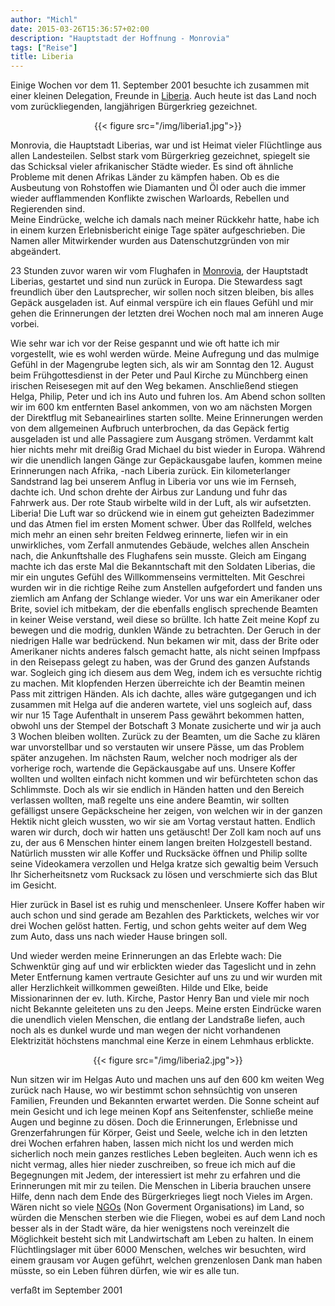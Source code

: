 ```yaml
---
author: "Michl"
date: 2015-03-26T15:36:57+02:00
description: "Hauptstadt der Hoffnung - Monrovia"
tags: ["Reise"]
title: Liberia
---
```


Einige Wochen vor dem 11. September 2001 besuchte ich zusammen mit einer kleinen Delegation, Freunde in [Liberia](https://de.wikipedia.org/wiki/Liberia). Auch heute ist das Land noch vom zurückliegenden, langjährigen Bürgerkrieg gezeichnet.<br/>

<center>
{{< figure src="/img/liberia1.jpg">}}
</center>

Monrovia, die Hauptstadt Liberias, war und ist Heimat vieler Flüchtlinge aus allen Landesteilen. Selbst stark vom Bürgerkrieg gezeichnet, spiegelt sie das Schicksal vieler afrikanischer Städte wieder. Es sind oft ähnliche Probleme mit denen Afrikas Länder zu kämpfen haben. Ob es die Ausbeutung von Rohstoffen wie Diamanten und Öl oder auch die immer wieder aufflammenden Konflikte zwischen Warloards, Rebellen und Regierenden sind.<br />
Meine Eindrücke, welche ich damals nach meiner Rückkehr hatte, habe ich in einem kurzen Erlebnisbericht einige Tage später aufgeschrieben. Die Namen aller Mitwirkender wurden aus Datenschutzgründen von mir abgeändert.</span></span></em><br />

23 Stunden zuvor waren wir vom Flughafen in <a href="http://de.wikipedia.org/wiki/Monrovia">Monrovia</a>, der Hauptstadt Liberias, gestartet und sind nun zurück in Europa. Die Stewardess sagt freundlich über den Lautsprecher, wir sollen noch sitzen bleiben, bis alles Gepäck ausgeladen ist. Auf einmal verspüre ich ein flaues Gefühl und mir gehen die Erinnerungen der letzten drei Wochen noch mal am inneren Auge vorbei.

Wie sehr war ich vor der Reise gespannt und wie oft hatte ich mir vorgestellt, wie es wohl werden würde. Meine Aufregung und das mulmige Gefühl in der Magengrube legten sich, als wir am Sonntag den 12. August beim Frühgottesdienst in der Peter und Paul Kirche zu Münchberg einen irischen Reisesegen mit auf den Weg bekamen. Anschließend stiegen Helga, Philip, Peter und ich ins Auto und fuhren los. Am Abend schon sollten wir im 600 km entfernten Basel ankommen, von wo am nächsten Morgen der Direktflug mit Sebaneairlines starten sollte.
Meine Erinnerungen werden von dem allgemeinen Aufbruch unterbrochen, da das Gepäck fertig ausgeladen ist und alle Passagiere zum Ausgang strömen. Verdammt kalt hier nichts mehr mit dreißig Grad Michael du bist wieder in Europa. Während wir die unendlich langen Gänge zur Gepäckausgabe laufen, kommen meine Erinnerungen nach Afrika, -nach Liberia zurück.
Ein kilometerlanger Sandstrand lag bei unserem Anflug in Liberia vor uns wie im Fernseh, dachte ich. Und schon drehte der Airbus zur Landung und fuhr das Fahrwerk aus.
Der rote Staub wirbelte wild in der Luft, als wir aufsetzten.
Liberia! Die Luft war so drückend wie in einem gut geheizten Badezimmer und das Atmen fiel im ersten Moment schwer. Über das Rollfeld, welches mich mehr an einen sehr breiten Feldweg erinnerte, liefen wir in ein unwirkliches, vom Zerfall anmutendes Gebäude,  welches allen Anschein nach, die Ankunftshalle des Flughafens sein musste. Gleich am Eingang machte ich das erste Mal die Bekanntschaft mit den Soldaten Liberias, die mir ein ungutes Gefühl des Willkommenseins vermittelten. Mit Geschrei wurden wir in die richtige Reihe zum Anstellen aufgefordert und fanden uns ziemlich am Anfang der Schlange wieder.
Vor uns war ein Amerikaner oder Brite, soviel ich mitbekam, der die ebenfalls englisch sprechende Beamten in keiner Weise verstand, weil diese so brüllte. Ich hatte Zeit meine Kopf zu bewegen und die modrig, dunklen Wände zu betrachten. Der Geruch in der niedrigen Halle war bedrückend. Nun bekamen wir mit, dass der Brite oder Amerikaner nichts anderes falsch gemacht hatte, als nicht seinen Impfpass in den Reisepass gelegt zu haben, was der Grund des ganzen Aufstands war. Sogleich ging ich diesem aus dem Weg, indem ich es versuchte richtig zu machen. Mit klopfenden Herzen überreichte ich der Beamtin meinen Pass mit zittrigen Händen. Als ich dachte, alles wäre gutgegangen und ich zusammen mit Helga auf die anderen wartete, viel uns sogleich auf, dass wir nur 15 Tage Aufenthalt in unserem Pass gewährt bekommen hatten, obwohl uns der Stempel der Botschaft 3 Monate zusicherte und wir ja auch 3 Wochen bleiben wollten. Zurück zu der Beamten, um die Sache zu klären war unvorstellbar und so verstauten wir unsere Pässe, um das Problem später anzugehen. Im nächsten Raum, welcher noch modriger als der vorherige roch, wartende die Gepäckausgabe auf uns. Unsere Koffer wollten und wollten einfach nicht kommen und wir befürchteten schon das Schlimmste. Doch als wir sie endlich in Händen hatten und den Bereich verlassen wollten, maß regelte uns eine andere Beamtin, wir sollten gefälligst unsere Gepäckscheine her zeigen, von welchen wir in der ganzen Hektik nicht gleich wussten, wo wir sie am Vortag verstaut hatten. Endlich waren wir durch, doch wir hatten uns getäuscht! Der Zoll kam noch auf uns zu, der aus 6 Menschen hinter einem langen breiten Holzgestell bestand. Natürlich mussten wir alle Koffer und Rucksäcke öffnen und Philip sollte seine Videokamera verzollen und Helga kratze sich gewaltig beim Versuch Ihr Sicherheitsnetz vom Rucksack zu lösen und verschmierte sich das Blut im Gesicht.

Hier zurück in Basel ist es ruhig und menschenleer. Unsere Koffer haben wir auch schon und sind gerade am Bezahlen des Parktickets, welches wir vor drei Wochen gelöst hatten. Fertig, und schon gehts weiter auf dem Weg zum Auto, dass uns nach wieder Hause bringen soll.

Und wieder werden meine Erinnerungen an das Erlebte wach:
Die Schwenktür ging auf und wir erblickten wieder das Tageslicht und in zehn Meter Entfernung kamen vertraute Gesichter auf uns zu und wir wurden mit aller Herzlichkeit willkommen geweißten. Hilde und Elke, beide Missionarinnen der ev. luth. Kirche, Pastor Henry Ban und viele mir noch nicht Bekannte geleiteten uns zu den Jeeps.
Meine ersten Eindrücke waren die unendlich vielen Menschen, die entlang der Landstraße liefen, auch noch als es dunkel wurde und man wegen der nicht vorhandenen Elektrizität höchstens manchmal eine Kerze in einem Lehmhaus erblickte.

<center>
{{< figure src="/img/liberia2.jpg">}}
</center>

Nun sitzen wir im Helgas Auto und machen uns auf den 600 km weiten Weg zurück nach Hause, wo wir bestimmt schon sehnsüchtig von unseren Familien, Freunden und Bekannten erwartet werden. Die Sonne scheint auf mein Gesicht und ich lege meinen Kopf ans Seitenfenster, schließe meine Augen und beginne zu dösen. Doch die Erinnerungen, Erlebnisse und Grenzerfahrungen für Körper, Geist und Seele, welche ich in den letzten drei Wochen erfahren haben, lassen mich nicht los und werden mich sicherlich noch mein ganzes restliches Leben begleiten. Auch wenn ich es nicht vermag, alles hier nieder zuschreiben, so freue ich mich auf die Begegnungen mit Jedem, der interessiert ist mehr zu erfahren und die Erinnerungen mit mir zu teilen.
Die Menschen in Liberia brauchen unsere Hilfe, denn nach dem Ende des Bürgerkrieges liegt noch Vieles im Argen. Wären nicht so viele <a href="http://de.wikipedia.org/wiki/Nichtregierungsorganisation">NGOs</a> (Non Goverment Organisations) im Land, so würden die Menschen sterben wie die Fliegen, wobei es auf dem Land noch besser als in der Stadt wäre, da hier wenigstens noch vereinzelt die Möglichkeit besteht sich mit Landwirtschaft am Leben zu halten. In einem Flüchtlingslager mit über 6000 Menschen, welches wir besuchten, wird einem grausam vor Augen geführt, welchen grenzenlosen Dank man haben müsste, so ein Leben führen dürfen, wie wir es alle tun.

verfaßt im September 2001
